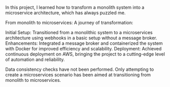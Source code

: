 In this project, I learned how to transform a monolith system into a microservice architecture, which has always puzzled me. 

From monolith to microservices: A journey of transformation:

Initial Setup: Transitioned from a monolithic system to a microservices architecture using webhooks in a basic setup without a message broker.
Enhancements: Integrated a message broker and containerized the system with Docker for improved efficiency and scalability.
Deployment: Achieved continuous deployment on AWS, bringing the project to a cutting-edge level of automation and reliability.


Data consistency checks have not been performed. Only attempting to create a microservices scenario has been aimed at transitioning from monolith to microservices.
